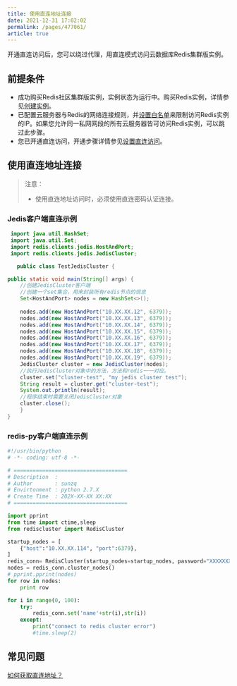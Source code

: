 ```yaml
---
title: 使用直连地址连接
date: 2021-12-31 17:02:02
permalink: /pages/477061/
article: true
---
```


开通直连访问后，您可以绕过代理，用直连模式访问云数据库Redis集群版实例。

## 前提条件

- 成功购买Redis社区集群版实例，实例状态为运行中。购买Redis实例，详情参见[创建实例](./../../04.快速入门/00.创建Redis实例.md)。
- 已配置云服务器与Redis的网络连接规则，并[设置白名单](./../../04.快速入门/01.设置白名单.md)来限制访问Redis实例的IP。如果您允许同一私网网段的所有云服务器皆可访问Redis实例，可以跳过此步骤。
- 您已开通直连访问，开通步骤详情参见[设置直连访问](./../../05.操作指南/02.管理实例/01.设置直连访问.md)。

## 使用直连地址连接

> 注意：
>
> - 使用直连地址访问时，必须使用直连密码认证连接。

### Jedis客户端直连示例

```java
 import java.util.HashSet;
 import java.util.Set;
 import redis.clients.jedis.HostAndPort;
 import redis.clients.jedis.JedisCluster;

   public class TestJedisCluster {

public static void main(String[] args) {
    //创建JedisCluster客户端
    //创建一个set集合，用来封装所有redis节点的信息
    Set<HostAndPort> nodes = new HashSet<>();
    
    nodes.add(new HostAndPort("10.XX.XX.12", 6379));
    nodes.add(new HostAndPort("10.XX.XX.13", 6379));
    nodes.add(new HostAndPort("10.XX.XX.14", 6379));
    nodes.add(new HostAndPort("10.XX.XX.15", 6379));
    nodes.add(new HostAndPort("10.XX.XX.16", 6379));
    nodes.add(new HostAndPort("10.XX.XX.17", 6379));
    nodes.add(new HostAndPort("10.XX.XX.18", 6379));
    nodes.add(new HostAndPort("10.XX.XX.19", 6379));  
    JedisCluster cluster = new JedisCluster(nodes);
    //执行JedisCluster对象中的方法，方法和redis一一对应。
    cluster.set("cluster-test", "my jedis cluster test");
    String result = cluster.get("cluster-test");
    System.out.println(result);
    //程序结束时需要关闭JedisCluster对象
    cluster.close();
    }
}
```

### redis-py客户端直连示例

```python
#!/usr/bin/python
# -*- coding: utf-8 -*-

# ====================================
# Description  :
# Author       : sunzq
# Envirtonment : python 2.7.X
# Create Time  : 202X-XX-XX XX:XX
# ====================================

import pprint
from time import ctime,sleep
from rediscluster import RedisCluster

startup_nodes = [
    {"host":"10.XX.XX.114", "port":6379},
]
redis_conn= RedisCluster(startup_nodes=startup_nodes, password="XXXXXXXXXXXXXXX",skip_full_coverage_check=True,decode_responses=True)
nodes = redis_conn.cluster_nodes()
# pprint.pprint(nodes)
for row in nodes:
    print row

for i in range(0, 100):
    try:
        redis_conn.set('name'+str(i),str(i))
    except:
        print("connect to redis cluster error")
        #time.sleep(2)
```

## 常见问题

[如何获取直连地址？](./../../05.操作指南/02.管理实例/01.设置直连访问.md)

